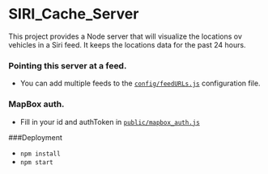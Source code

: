 # SIRI_Cache_Server

This project provides a Node server that will visualize the locations ov vehicles in a Siri 
feed. It keeps the locations data for the past 24 hours.

### Pointing this server at a feed.
+ You can add multiple feeds to the  [`config/feedURLs.js`](https://github.com/availabs/SIRI_Cache_Server/blob/master/config/feedURLs.js) configuration file.

### MapBox auth.
+ Fill in your id and authToken in [`public/mapbox_auth.js`](https://github.com/availabs/SIRI_Cache_Server/blob/master/public/mapbox_auth.js)

###Deployment
+ `npm install`
+ `npm start`
